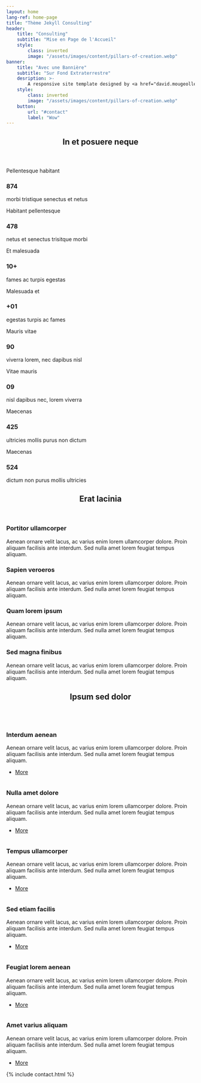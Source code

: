 ```yaml
---
layout: home
lang-ref: home-page
title: "Thème Jekyll Consulting"
header:
    title: "Consulting"
    subtitle: "Mise en Page de l'Accueil"
    style:
        class: inverted
        image: "/assets/images/content/pillars-of-creation.webp"
banner:
    title: "Avec une Bannière"
    subtitle: "Sur Fond Extraterrestre"
    desription: >-
        A responsive site template designed by <a href="david.mougeolle@moodule.net">DM</a> for <a href="https://github.com/moodule">MOODULE</a>.<br />It’s responsive, built on HTML5/CSS3, and entirely free<br />under the <a href="https://github.com/moodule/jekyll-theme-consulting/blob/master/LICENSE">Creative Commons license</a>.
    style:
        class: inverted
        image: "/assets/images/content/pillars-of-creation.webp"
    button:
        url: "#contact"
        label: "Wow"
---
```

<!-- Section -->
<section>
    <header class="major">
        <h2>In et posuere neque</h2>
    </header>
    <div class="facts row">
        <article class="col-1 col-4-medium col-12-small">
            <div class="fact-intro on"><p>Pellentesque habitant</p></div>
            <div class="fact on"><h3>874</h3></div>
            <div class="fact-outro on"><p>morbi tristique senectus et netus</p></div>
            <span class="icon fa-gem on"></span>
            <div class="fact-intro off"><p>Habitant pellentesque</p></div>
            <div class="fact off"><h3>478</h3></div>
            <div class="fact-outro off"><p>netus et senectus trisitque morbi</p></div>
            <span class="icon fa-moon off"></span>
        </article>
        <article class="col-1 col-4-medium col-12-small">
            <div class="fact-intro on"><p>Et malesuada</p></div>
            <div class="fact on"><h3>10+</h3></div>
            <div class="fact-outro on"><p>fames ac turpis egestas</p></div>
            <span class="icon fa-hand-paper on"></span>
            <div class="fact-intro off"><p>Malesuada et</p></div>
            <div class="fact off"><h3>+01</h3></div>
            <div class="fact-outro off"><p>egestas turpis ac fames</p></div>
            <span class="icon fa-hand-paper off"></span>
        </article>
        <article class="col-1 col-4-medium col-12-small">
            <div class="fact-intro on"><p>Mauris vitae</p></div>
            <div class="fact on"><h3>90</h3></div>
            <div class="fact-outro on"><p>viverra lorem, nec dapibus nisl</p></div>
            <span class="icon solid fa-rocket on"></span>
            <div class="fact-intro off"><p>Vitae mauris</p></div>
            <div class="fact off"><h3>09</h3></div>
            <div class="fact-outro off"><p>nisl dapibus nec, lorem viverra</p></div>
            <span class="icon solid fa-rocket off"></span>
        </article>
        <article class="col-1 col-4-medium col-12-small">
            <div class="fact-intro on"><p>Maecenas</p></div>
            <div class="fact on"><h3>425</h3></div>
            <div class="fact-outro on"><p>ultricies mollis purus non dictum</p></div>
            <span class="icon brands fa-canadian-maple-leaf on"></span>
            <div class="fact-intro off"><p>Maecenas</p></div>
            <div class="fact off"><h3>524</h3></div>
            <div class="fact-outro off"><p>dictum non purus mollis ultricies</p></div>
            <span class="icon brands fa-canadian-maple-leaf off"></span>
        </article>
    </div>
</section>

<!-- Section -->
<section class="inverted">
    <header class="major">
        <h2>Erat lacinia</h2>
    </header>
    <div class="features">
        <article>
            <span class="icon fa-gem"></span>
            <div class="content">
                <h3>Portitor ullamcorper</h3>
                <p>Aenean ornare velit lacus, ac varius enim lorem ullamcorper dolore. Proin aliquam facilisis ante interdum. Sed nulla amet lorem feugiat tempus aliquam.</p>
            </div>
        </article>
        <article>
            <span class="icon solid fa-paper-plane"></span>
            <div class="content">
                <h3>Sapien veroeros</h3>
                <p>Aenean ornare velit lacus, ac varius enim lorem ullamcorper dolore. Proin aliquam facilisis ante interdum. Sed nulla amet lorem feugiat tempus aliquam.</p>
            </div>
        </article>
        <article>
            <span class="icon solid fa-rocket"></span>
            <div class="content">
                <h3>Quam lorem ipsum</h3>
                <p>Aenean ornare velit lacus, ac varius enim lorem ullamcorper dolore. Proin aliquam facilisis ante interdum. Sed nulla amet lorem feugiat tempus aliquam.</p>
            </div>
        </article>
        <article>
            <span class="icon solid fa-signal"></span>
            <div class="content">
                <h3>Sed magna finibus</h3>
                <p>Aenean ornare velit lacus, ac varius enim lorem ullamcorper dolore. Proin aliquam facilisis ante interdum. Sed nulla amet lorem feugiat tempus aliquam.</p>
            </div>
        </article>
    </div>
</section>

<!-- Section -->
<section>
    <header class="major">
        <h2>Ipsum sed dolor</h2>
    </header>
    <div class="posts">
        <article>
            <a href="#" class="image"><img class="lazy-loading" src="{{ 'assets/images/placeholder/pic01.webp' | absolute_url }}" data-src="{{ 'assets/images/content/pic01.webp' | absolute_url }}" alt="" /></a>
            <h3>Interdum aenean</h3>
            <p>Aenean ornare velit lacus, ac varius enim lorem ullamcorper dolore. Proin aliquam facilisis ante interdum. Sed nulla amet lorem feugiat tempus aliquam.</p>
            <ul class="actions">
                <li><a href="#" class="button">More</a></li>
            </ul>
        </article>
        <article>
            <a href="#" class="image"><img class="lazy-loading" src="{{ 'assets/images/placeholder/pic02.webp' | absolute_url }}" data-src="{{ 'assets/images/content/pic02.webp' | absolute_url }}" alt="" /></a>
            <h3>Nulla amet dolore</h3>
            <p>Aenean ornare velit lacus, ac varius enim lorem ullamcorper dolore. Proin aliquam facilisis ante interdum. Sed nulla amet lorem feugiat tempus aliquam.</p>
            <ul class="actions">
                <li><a href="#" class="button">More</a></li>
            </ul>
        </article>
        <article>
            <a href="#" class="image"><img class="lazy-loading" src="{{ 'assets/images/placeholder/pic03.webp' | absolute_url }}" data-src="{{ 'assets/images/content/pic03.webp' | absolute_url }}" alt="" /></a>
            <h3>Tempus ullamcorper</h3>
            <p>Aenean ornare velit lacus, ac varius enim lorem ullamcorper dolore. Proin aliquam facilisis ante interdum. Sed nulla amet lorem feugiat tempus aliquam.</p>
            <ul class="actions">
                <li><a href="#" class="button">More</a></li>
            </ul>
        </article>
        <article>
            <a href="#" class="image"><img class="lazy-loading" src="{{ 'assets/images/placeholder/pic04.webp' | absolute_url }}" data-src="{{ 'assets/images/content/pic04.webp' | absolute_url }}" alt="" /></a>
            <h3>Sed etiam facilis</h3>
            <p>Aenean ornare velit lacus, ac varius enim lorem ullamcorper dolore. Proin aliquam facilisis ante interdum. Sed nulla amet lorem feugiat tempus aliquam.</p>
            <ul class="actions">
                <li><a href="#" class="button">More</a></li>
            </ul>
        </article>
        <article>
            <a href="#" class="image"><img class="lazy-loading" src="{{ 'assets/images/placeholder/pic05.webp' | absolute_url }}" data-src="{{ 'assets/images/content/pic05.webp' | absolute_url }}" alt="" /></a>
            <h3>Feugiat lorem aenean</h3>
            <p>Aenean ornare velit lacus, ac varius enim lorem ullamcorper dolore. Proin aliquam facilisis ante interdum. Sed nulla amet lorem feugiat tempus aliquam.</p>
            <ul class="actions">
                <li><a href="#" class="button">More</a></li>
            </ul>
        </article>
        <article>
            <a href="#" class="image"><img class="lazy-loading" src="{{ 'assets/images/placeholder/pic06.webp' | absolute_url }}" data-src="{{ 'assets/images/content/pic06.webp' | absolute_url }}" alt="" /></a>
            <h3>Amet varius aliquam</h3>
            <p>Aenean ornare velit lacus, ac varius enim lorem ullamcorper dolore. Proin aliquam facilisis ante interdum. Sed nulla amet lorem feugiat tempus aliquam.</p>
            <ul class="actions">
                <li><a href="#" class="button">More</a></li>
            </ul>
        </article>
    </div>
</section>

{% include contact.html %}
